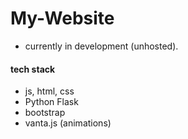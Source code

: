# My-Website
- currently in development (unhosted).

#### tech stack
- js, html, css
- Python Flask
- bootstrap
- vanta.js (animations)

